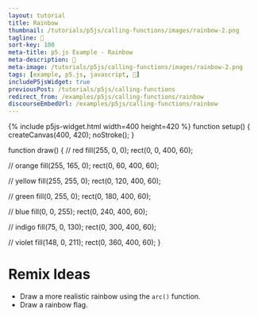 ```yaml
---
layout: tutorial
title: Rainbow
thumbnail: /tutorials/p5js/calling-functions/images/rainbow-2.png
tagline: 🌈
sort-key: 100
meta-title: p5.js Example - Rainbow
meta-description: 🌈
meta-image: /tutorials/p5js/calling-functions/images/rainbow-2.png
tags: [example, p5.js, javascript, 🌈]
includeP5jsWidget: true
previousPost: /tutorials/p5js/calling-functions
redirect_from: /examples/p5js/calling-functions/rainbow
discourseEmbedUrl: /examples/p5js/calling-functions/rainbow
---
```


{% include p5js-widget.html width=400 height=420 %}
function setup() {
  createCanvas(400, 420);
  noStroke();
}

function draw() {
  // red
  fill(255, 0, 0);
  rect(0, 0, 400, 60);

  // orange
  fill(255, 165, 0);
  rect(0, 60, 400, 60);

  // yellow
  fill(255, 255, 0);
  rect(0, 120, 400, 60);

  // green
  fill(0, 255, 0);
  rect(0, 180, 400, 60);

  // blue
  fill(0, 0, 255);
  rect(0, 240, 400, 60);

  // indigo
  fill(75, 0, 130);
  rect(0, 300, 400, 60);

  // violet
  fill(148, 0, 211);
  rect(0, 360, 400, 60);
}
</script>

# Remix Ideas

- Draw a more realistic rainbow using the `arc()` function.
- Draw a rainbow flag.
